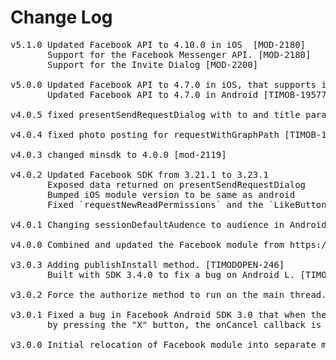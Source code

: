 # Change Log
<pre>
v5.1.0 Updated Facebook API to 4.10.0 in iOS  [MOD-2180]
       Support for the Facebook Messenger API. [MOD-2180]
       Support for the Invite Dialog [MOD-2200]

v5.0.0 Updated Facebook API to 4.7.0 in iOS, that supports iOS9 [TIMOB-19383]
	   Updated Facebook API to 4.7.0 in Android [TIMOB-19577]

v4.0.5 fixed presentSendRequestDialog with to and title params [MOD-2126]

v4.0.4 fixed photo posting for requestWithGraphPath [TIMOB-18916]

v4.0.3 changed minsdk to 4.0.0 [mod-2119]

v4.0.2 Updated Facebook SDK from 3.21.1 to 3.23.1
       Exposed data returned on presentSendRequestDialog
       Bumped iOS module version to be same as android
	   Fixed `requestNewReadPermissions` and the `LikeButton` in Android [MOD-2105]

v4.0.1 Changing sessionDefaultAudence to audience in Android [MOD-2107]        

v4.0.0 Combined and updated the Facebook module from https://github.com/mokesmokes/titanium-android-facebook/ and https://github.com/mokesmokes/titanium-ios-facebook

v3.0.3 Adding publishInstall method. [TIMODOPEN-246]
       Built with SDK 3.4.0 to fix a bug on Android L. [TIMOB-17478]

v3.0.2 Force the authorize method to run on the main thread. [TIMOB-15770]

v3.0.1 Fixed a bug in Facebook Android SDK 3.0 that when the user cancels the login
       by pressing the "X" button, the onCancel callback is not invoked. [TIMOB-13738]

v3.0.0 Initial relocation of Facebook module into separate module